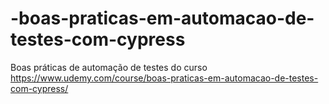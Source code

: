 # -boas-praticas-em-automacao-de-testes-com-cypress
Boas práticas de automação de testes do curso https://www.udemy.com/course/boas-praticas-em-automacao-de-testes-com-cypress/
